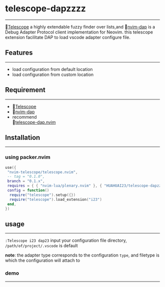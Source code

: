 # telescope-dapzzzz

---
🔗[Telescope](https://github.com/nvim-telescope/telescope.nvim) a highly extendable fuzzy finder over lists,and 🔗[nvim-dap](https://github.com/mfussenegger/nvim-dap) is a Debug Adapter Protocol client implementation for Neovim. this telescope extension facilitate DAP to load vscode adapter configure file.

## Features

---

- load configuration from default location
- load configuration from custom location

## Requirement

---

- 🔗[Telescope](https://github.com/nvim-telescope/telescope.nvim)
- 🔗[nvim-dap](https://github.com/mfussenegger/nvim-dap)
- recommend  
    🔗[telescope-dap.nvim](https://github.com/nvim-telescope/telescope-dap.nvim)

## Installation

---

### using packer.nvim

```lua
use({
 "nvim-telescope/telescope.nvim",
 -- tag = "0.1.0",
 branch = "0.1.x",
 requires = { { "nvim-lua/plenary.nvim" }, { "HUAHUAI23/telescope-dapzzzz" } },
 config = function()
  require("telescope").setup({})
  require("telescope").load_extension("i23")
 end,
})
```

## usage

---
`:Telescope i23 dap23`
input your configuration file directory, `/path/of/project/.vscode` is default

**note**: the adapter type corresponds to the configuration `type`, and filetype is which the configuration will attach to

### demo

---
